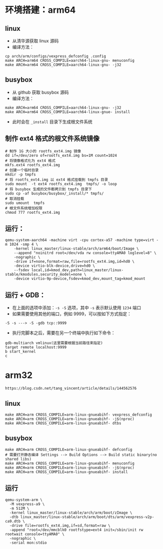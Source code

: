 # 环境搭建：arm64


## linux
- 从清华源获取 linux 源码
- 编译方法：
```shell
cp arch/arm/configs/vexpress_defconfig .config
make ARCH=arm64 CROSS_COMPILE=aarch64-linux-gnu- menuconfig
make ARCH=arm64 CROSS_COMPILE=aarch64-linux-gnu- -j32
```
 


## busybox
- 从 github 获取 busybox 源码
- 编译方法：
```shell
make ARCH=arm64 CROSS_COMPILE=aarch64-linux-gnu- -j32
make ARCH=arm64 CROSS_COMPILE=aarch64-linux-gnue- install
```
- 此时会在 `_install` 目录下生成根文件系统

## 制作 ext4 格式的根文件系统镜像
```shell
# 制作 1G 大小的 rootfs_ext4.img 镜像
dd if=/dev/zero of=rootfs_ext4.img bs=1M count=1024
# 将镜像格式化为 ext4 格式
mkfs.ext4 rootfs_ext4.img
# 创建一个临时目录
mkdir -p tmpfs
# 将 rootfs_ext4.img 以 ext4 格式挂载到 tmpfs 目录
sudo mount  -t ext4 rootfs_ext4.img  tmpfs/ -o loop
# 将 busybox 生成的文件都拷贝到 tmpfs 目录下
sudo cp -af busybox/busybox/_install/* tmpfs/
# 取消挂载
sudo umount  tmpfs
# 根文件系统增加权限
chmod 777 rootfs_ext4.img
```

## 运行：
```shell
qemu-system-aarch64 -machine virt -cpu cortex-a57 -machine type=virt -m 1024 -smp 4 \
    -kernel linux_master/linux-stable/arch/arm64/boot/Image \
    --append "noinitrd root=/dev/vda rw console=ttyAMA0 loglevel=8" \
    -nographic \
    -drive if=none,format=raw,file=rootfs_ext4.img,id=hd0 \
    -device virtio-blk-device,drive=hd0 \
    --fsdev local,id=kmod_dev,path=linux_master/linux-stable/kmodules,security_model=none \
    -device virtio-9p-device,fsdev=kmod_dev,mount_tag=kmod_mount
```


## 运行 + GDB：
- 在上面的选项中添加：`-s -S` 选项，其中 `-s` 表示默认使用 `1234` 端口
- 如果需要使用其他的端口，例如 9999，可以按如下方式指定：
```shell
-S -s ---> -S -gdb tcp::9999
```

- 执行完脚本之后，需要在另一个终端中执行如下命令：
```
gdb-multiarch vmlinux(这里需要根据当前路径来指定)
target remote localhost:9999
b start_kernel
c
```



# arm32
```
https://blog.csdn.net/tang_vincent/article/details/144562576
```


## linux
```shell
make ARCH=arm CROSS_COMPILE=arm-linux-gnueabihf- vexpress_defconfig
make ARCH=arm CROSS_COMPILE=arm-linux-gnueabihf- -j$(nproc)
make ARCH=arm CROSS_COMPILE=arm-linux-gnueabihf- dtbs
```


## busybox
```shell
make ARCH=arm CROSS_COMPILE=arm-linux-gnueabihf- defconfig
# 需要打开静态编译 Settings --> Build Options --> Build static binary(no shared libs)
make ARCH=arm CROSS_COMPILE=arm-linux-gnueabihf- menuconfig
make ARCH=arm CROSS_COMPILE=arm-linux-gnueabihf- -j$(nproc)
make ARCH=arm CROSS_COMPILE=arm-linux-gnueabihf- install
```


## 运行
```shell
qemu-system-arm \
  -M vexpress-a9 \
  -m 512M \
  -kernel linux_master/linux-stable/arch/arm/boot/zImage \
  -dtb linux_master/linux-stable/arch/arm/boot/dts/arm/vexpress-v2p-ca9.dtb \
  -drive file=rootfs_ext4.img,if=sd,format=raw \
  -append "root=/dev/mmcblk0 rootfstype=ext4 init=/sbin/init rw rootwait console=ttyAMA0" \
  -nographic \
  -serial mon:stdio

```